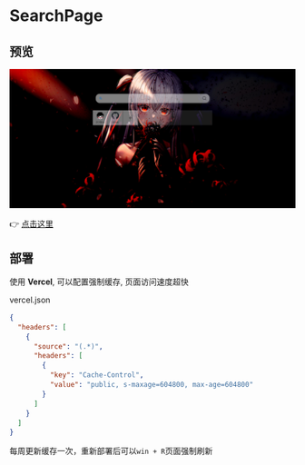 # SearchPage

## 预览

![example](./image-20230319121208004.png)

👉 [点击这里](https://search.zcyblog.tk)

## 部署

使用 **Vercel**, 可以配置强制缓存, 页面访问速度超快

vercel.json
```json
{
  "headers": [
    {
      "source": "(.*)",
      "headers": [
        {
          "key": "Cache-Control",
          "value": "public, s-maxage=604800, max-age=604800"
        }
      ]
    }
  ]
}

```

每周更新缓存一次，重新部署后可以`win + R`页面强制刷新